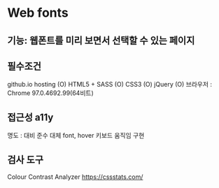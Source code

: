 # Web fonts

## 기능: 웹폰트를 미리 보면서 선택할 수 있는 페이지

## 필수조건
github.io hosting (O)
HTML5 + SASS (O)
CSS3 (O)
jQuery (O)
브라우저 : Chrome  97.0.4692.99(64비트)

## 접근성 a11y
명도 : 대비 준수
대체 font, hover
키보드 움직임 구현

## 검사 도구
Colour Contrast Analyzer
https://cssstats.com/
